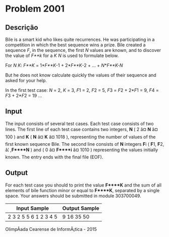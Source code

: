 # Problem 2001

Descrição
----------

Bile is a smart kid who likes quite recurrences. He was participating in a competition in which the best sequence wins a prize. Bile created a sequence *F*, in the sequence, the first *N* values are known, and to discover the value of *F**k* for a *K* *N* is used to formulate below.

For *N* *K*: *F**K* = 1\**F**K*-1 + 2\**F**K*-2 + ... + *N*\**F**K-N*

But he does not know calculate quickly the values of their sequence and asked for your help.

  

In the first test case: *N* = 2, *K* = 3, *F*1 = 2, *F*2 = 5, *F*3 = *F*2 + 2\**F*1 = 9, *F*4 = *F*3 + 2\**F*2 = 19 ...

Input
-----

The input consists of several test cases. Each test case consists of two lines. The first line of each test case contains two integers, **N** ( 2 â¤ **N** â¤ 100 ) and **K** ( **N** â¤ **K** â¤ 1018 ), representing the number of values of the first known sequence Bile. The second line consists of **N** integers **F**i ( **F**1, **F**2, â¦ ,**F****N** ) and ( 0 â¤ **F****i** â¤ 1010 ) representing the values initially known. The entry ends with the final file (EOF).

Output
------

For each test case you should to print the value **F****K** and the sum of all elements of bile function minor or equal to **F****K**, separated by a single space. Your answers should be submitted in module 303700049.


| Input Sample | Output Sample |
| --- | --- |
| 2 3 2 5 5 6 1 2 3 4 5 | 9 16 35 50 |

OlimpÃ­ada Cearense de InformÃ¡tica - 2015

